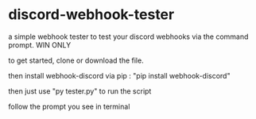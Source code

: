 # discord-webhook-tester
a simple webhook tester to test your discord webhooks via the command prompt. WIN ONLY 


to get started, clone or download the file. 

then install webhook-discord via pip : "pip install webhook-discord"

then just use "py tester.py" to run the script

follow the prompt you see in terminal
